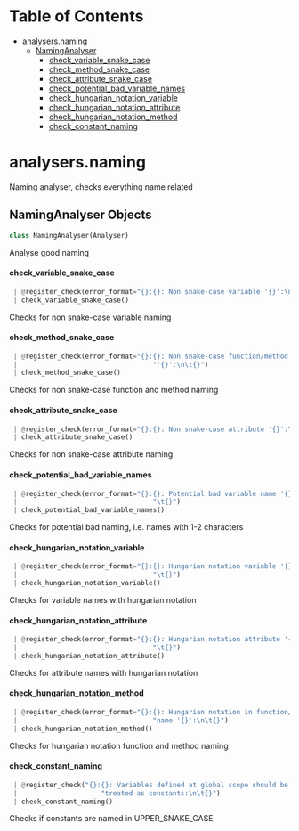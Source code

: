 # Table of Contents

* [analysers.naming](#analysers.naming)
  * [NamingAnalyser](#analysers.naming.NamingAnalyser)
    * [check\_variable\_snake\_case](#analysers.naming.NamingAnalyser.check_variable_snake_case)
    * [check\_method\_snake\_case](#analysers.naming.NamingAnalyser.check_method_snake_case)
    * [check\_attribute\_snake\_case](#analysers.naming.NamingAnalyser.check_attribute_snake_case)
    * [check\_potential\_bad\_variable\_names](#analysers.naming.NamingAnalyser.check_potential_bad_variable_names)
    * [check\_hungarian\_notation\_variable](#analysers.naming.NamingAnalyser.check_hungarian_notation_variable)
    * [check\_hungarian\_notation\_attribute](#analysers.naming.NamingAnalyser.check_hungarian_notation_attribute)
    * [check\_hungarian\_notation\_method](#analysers.naming.NamingAnalyser.check_hungarian_notation_method)
    * [check\_constant\_naming](#analysers.naming.NamingAnalyser.check_constant_naming)

<a name="analysers.naming"></a>
# analysers.naming

Naming analyser, checks everything name related

<a name="analysers.naming.NamingAnalyser"></a>
## NamingAnalyser Objects

```python
class NamingAnalyser(Analyser)
```

Analyse good naming

<a name="analysers.naming.NamingAnalyser.check_variable_snake_case"></a>
#### check\_variable\_snake\_case

```python
 | @register_check(error_format="{}:{}: Non snake-case variable '{}':\n\t{}")
 | check_variable_snake_case()
```

Checks for non snake-case variable naming

<a name="analysers.naming.NamingAnalyser.check_method_snake_case"></a>
#### check\_method\_snake\_case

```python
 | @register_check(error_format="{}:{}: Non snake-case function/method name "
 |                                  "'{}':\n\t{}")
 | check_method_snake_case()
```

Checks for non snake-case function and method naming

<a name="analysers.naming.NamingAnalyser.check_attribute_snake_case"></a>
#### check\_attribute\_snake\_case

```python
 | @register_check(error_format="{}:{}: Non snake-case attribute '{}':\n\t{}")
 | check_attribute_snake_case()
```

Checks for non snake-case attribute naming

<a name="analysers.naming.NamingAnalyser.check_potential_bad_variable_names"></a>
#### check\_potential\_bad\_variable\_names

```python
 | @register_check(error_format="{}:{}: Potential bad variable name '{}':\n"
 |                                  "\t{}")
 | check_potential_bad_variable_names()
```

Checks for potential bad naming, i.e. names with 1-2 characters

<a name="analysers.naming.NamingAnalyser.check_hungarian_notation_variable"></a>
#### check\_hungarian\_notation\_variable

```python
 | @register_check(error_format="{}:{}: Hungarian notation variable '{}':\n"
 |                                  "\t{}")
 | check_hungarian_notation_variable()
```

Checks for variable names with hungarian notation

<a name="analysers.naming.NamingAnalyser.check_hungarian_notation_attribute"></a>
#### check\_hungarian\_notation\_attribute

```python
 | @register_check(error_format="{}:{}: Hungarian notation attribute '{}':\n"
 |                                  "\t{}")
 | check_hungarian_notation_attribute()
```

Checks for attribute names with hungarian notation

<a name="analysers.naming.NamingAnalyser.check_hungarian_notation_method"></a>
#### check\_hungarian\_notation\_method

```python
 | @register_check(error_format="{}:{}: Hungarian notation in function/method "
 |                                  "name '{}':\n\t{}")
 | check_hungarian_notation_method()
```

Checks for hungarian notation function and method naming

<a name="analysers.naming.NamingAnalyser.check_constant_naming"></a>
#### check\_constant\_naming

```python
 | @register_check("{}:{}: Variables defined at global scope should be "
 |                     "treated as constants:\n\t{}")
 | check_constant_naming()
```

Checks if constants are named in UPPER_SNAKE_CASE

